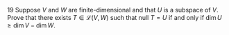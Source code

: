 19 Suppose $V$ and $W$ are finite-dimensional and that $U$ is a subspace of $V$. Prove that there exists $T \in \mathcal{L}(V, W)$ such that null $T=U$ if and only if $\operatorname{dim} U \geq \operatorname{dim} V-\operatorname{dim} W$.
